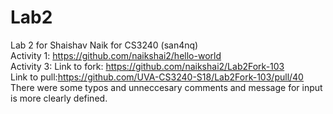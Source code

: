 # Lab2
Lab 2 for Shaishav Naik for CS3240 (san4nq)</br>
Activity 1: https://github.com/naikshai2/hello-world </br>
Activity 3: Link to fork: https://github.com/naikshai2/Lab2Fork-103 </br>
            Link to pull:https://github.com/UVA-CS3240-S18/Lab2Fork-103/pull/40 </br>
            There were some typos and unneccesary comments and message for input is more clearly defined.</br>

